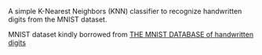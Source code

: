 A simple K-Nearest Neighbors (KNN) classifier to recognize handwritten digits from the MNIST dataset.

MNIST dataset kindly borrowed from [THE MNIST DATABASE of handwritten digits](http://yann.lecun.com/exdb/mnist/)
